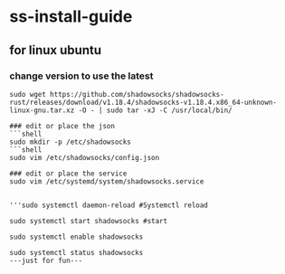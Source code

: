 # ss-install-guide
## for linux ubuntu
### change version to use the latest
```shell
sudo wget https://github.com/shadowsocks/shadowsocks-rust/releases/download/v1.18.4/shadowsocks-v1.18.4.x86_64-unknown-linux-gnu.tar.xz -O - | sudo tar -xJ -C /usr/local/bin/

### edit or place the json
```shell
sudo mkdir -p /etc/shadowsocks
```shell
sudo vim /etc/shadowsocks/config.json

### edit or place the service
sudo vim /etc/systemd/system/shadowsocks.service


'''sudo systemctl daemon-reload #Systemctl reload

sudo systemctl start shadowsocks #start

sudo systemctl enable shadowsocks

sudo systemctl status shadowsocks
---just for fun---

